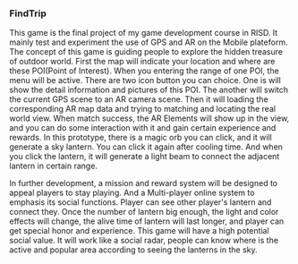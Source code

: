 ### FindTrip

This game is the final project of my game development course in RISD. It mainly test and experiment the use of GPS and AR on the Mobile plateform. The concept of this game is guiding people to explore the hidden treasure of outdoor world. First the map will indicate your location and where are these POI(Point of Interest). When you entering the range of one POI, the menu will be active. There are two icon button you can choice. One is will show the detail information and pictures of this POI. The another will switch the current GPS scene to an AR camera scene. Then it will loading the corresponding AR map data and trying to matching and locating the real world view. When match success, the AR Elements will show up in the view, and you can do some interaction with it and gain certain experience and rewards. In this prototype, there is a magic orb you can click, and it will generate a sky lantern. You can click it again after cooling time. And when you click the lantern, it will generate a light beam to connect the adjacent lantern in certain range.

In further development, a mission and reward system will be designed to appeal players to stay playing. And a Multi-player online system to emphasis its social functions. Player can see other player's lantern and connect they. Once the number of lantern big enough, the light and color effects will change,  the alive time of lantern will last longer, and player can get special honor and experience. This game will have a high potential social value. It will work like a social radar, people can know where is the active and popular area according to seeing the lanterns in the sky.

